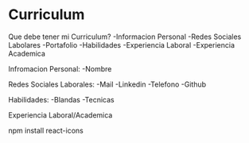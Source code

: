 # Curriculum

Que debe tener mi Curriculum?
-Informacion Personal
-Redes Sociales Labolares
-Portafolio
-Habilidades
-Experiencia Laboral
-Experiencia Academica


Infromacion Personal:
-Nombre


Redes Sociales Laborales:
-Mail
-Linkedin
-Telefono
-Github


Habilidades:
-Blandas
-Tecnicas

Experiencia Laboral/Academica

npm install react-icons
